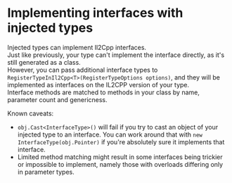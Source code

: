 # Implementing interfaces with injected types

Injected types can implement Il2Cpp interfaces.  
Just like previously, your type can't implement the interface directly, as it's still generated as a class.  
However, you can pass additional interface types to `RegisterTypeInIl2Cpp<T>(RegisterTypeOptions options)`, and they
will be implemented as interfaces on the IL2CPP version of your type.  
Interface methods are matched to methods in your class by name, parameter count and genericness.

Known caveats:

* `obj.Cast<InterfaceType>()` will fail if you try to cast an object of your injected type to an interface. You can work
  around that with `new InterfaceType(obj.Pointer)` if you're absolutely sure it implements that interface.
* Limited method matching might result in some interfaces being trickier or impossible to implement, namely those with
  overloads differing only in parameter types.